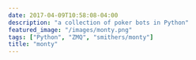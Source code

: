 ```yaml
---
date: 2017-04-09T10:58:08-04:00
description: "a collection of poker bots in Python" 
featured_image: "/images/monty.png"
tags: ["Python", "ZMQ", "smithers/monty"]
title: "monty"
---
```

